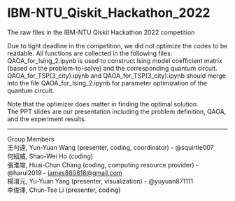 # IBM-NTU_Qiskit_Hackathon_2022
The raw files in the IBM-NTU Qiskit Hackathon 2022 competition  
  
Due to tight deadline in the competition,  we did not optimize the codes to be readable. All functions are collected in the following files:  
QAOA_for_Ising_2.ipynb is used to construct Ising model coefficient matrix (based on the problem-to-solve) and the corresponding quantum circuit.  
QAOA_for_TSP(3_city).ipynb and QAOA_for_TSP(3_city).ipynb should merge into the file QAOA_for_Ising_2.ipynb for parameter optimization of the quantum circuit.  
  
Note that the optimizer does matter in finding the optimal solution.  
The PPT slides are our presentation including the problem definition, QAOA, and the experiment results.  
  
-----------------------------------  
  
Group Members  
王勻遠, Yun-Yuan Wang (presenter, coding, coordinator) - @squirtle007  
何紹威, Shao-Wei Ho (coding)  
張淮竣, Huai-Chun Chang (coding, computing resource provider) - @harui2019 - james880818@gmail.com  
楊淯元, Yu-Yuan Yang (presenter, visualization) - @yuyuan871111  
李俊澤, Chun-Tse Li (presenter, coding)  
